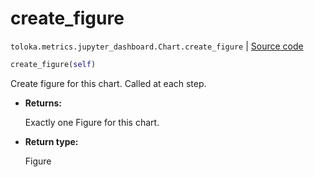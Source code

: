 # create_figure
`toloka.metrics.jupyter_dashboard.Chart.create_figure` | [Source code](https://github.com/Toloka/toloka-kit/blob/v1.1.2/src/metrics/jupyter_dashboard.py#L136)

```python
create_figure(self)
```

Create figure for this chart. Called at each step.


* **Returns:**

  Exactly one Figure for this chart.

* **Return type:**

  Figure

